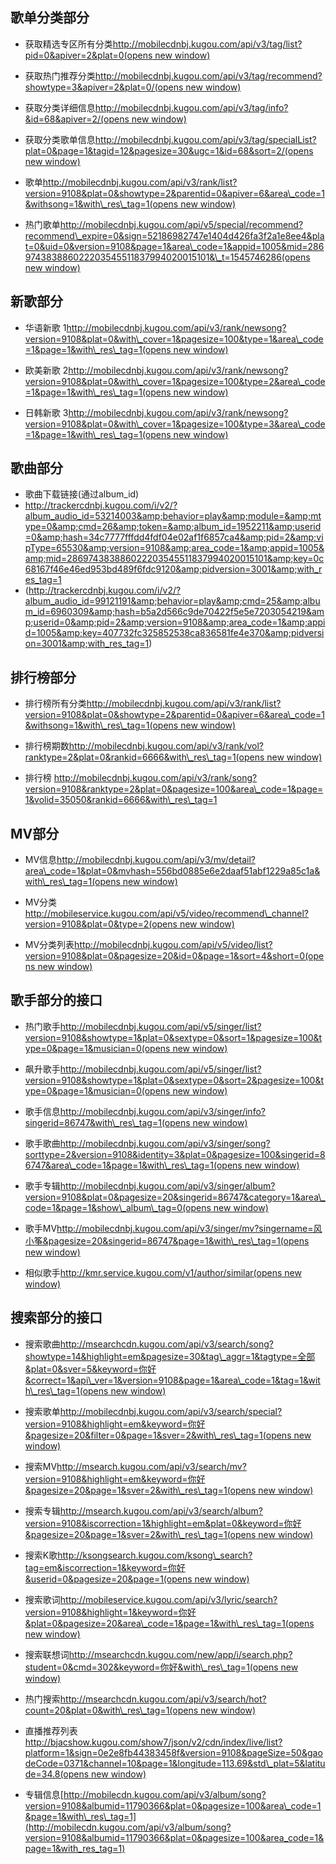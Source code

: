 ## 歌单分类部分

* 获取精选专区所有分类[http://mobilecdnbj.kugou.com/api/v3/tag/list?pid=0&apiver=2&plat=0(opens new window)](http://mobilecdnbj.kugou.com/api/v3/tag/list?pid=0&apiver=2&plat=0)

* 获取热门推荐分类[http://mobilecdnbj.kugou.com/api/v3/tag/recommend?showtype=3&apiver=2&plat=0/(opens new window)](http://mobilecdnbj.kugou.com/api/v3/tag/recommend?showtype=3&apiver=2&plat=0/)

* 获取分类详细信息[http://mobilecdnbj.kugou.com/api/v3/tag/info?&id=68&apiver=2/(opens new window)](http://mobilecdnbj.kugou.com/api/v3/tag/info?&id=68&apiver=2/)

* 获取分类歌单信息[http://mobilecdnbj.kugou.com/api/v3/tag/specialList?plat=0&page=1&tagid=12&pagesize=30&ugc=1&id=68&sort=2/(opens new window)](http://mobilecdnbj.kugou.com/api/v3/tag/specialList?plat=0&page=1&tagid=12&pagesize=30&ugc=1&id=68&sort=2/)

* 歌单[http://mobilecdnbj.kugou.com/api/v3/rank/list?version=9108&plat=0&showtype=2&parentid=0&apiver=6&area\_code=1&withsong=1&with\_res\_tag=1(opens new window)](http://mobilecdnbj.kugou.com/api/v3/rank/list?version=9108&plat=0&showtype=2&parentid=0&apiver=6&area_code=1&withsong=1&with_res_tag=1)

* 热门歌单[http://mobilecdnbj.kugou.com/api/v5/special/recommend?recommend\_expire=0&sign=52186982747e1404d426fa3f2a1e8ee4&plat=0&uid=0&version=9108&page=1&area\_code=1&appid=1005&mid=286974383886022203545511837994020015101&\_t=1545746286(opens new window)](http://mobilecdnbj.kugou.com/api/v5/special/recommend?recommend_expire=0&sign=52186982747e1404d426fa3f2a1e8ee4&plat=0&uid=0&version=9108&page=1&area_code=1&appid=1005&mid=286974383886022203545511837994020015101&_t=1545746286)

## 新歌部分

* 华语新歌 1[http://mobilecdnbj.kugou.com/api/v3/rank/newsong?version=9108&plat=0&with\_cover=1&pagesize=100&type=1&area\_code=1&page=1&with\_res\_tag=1(opens new window)](http://mobilecdnbj.kugou.com/api/v3/rank/newsong?version=9108&plat=0&with_cover=1&pagesize=100&type=1&area_code=1&page=1&with_res_tag=1)

* 欧美新歌 2[http://mobilecdnbj.kugou.com/api/v3/rank/newsong?version=9108&plat=0&with\_cover=1&pagesize=100&type=2&area\_code=1&page=1&with\_res\_tag=1(opens new window)](http://mobilecdnbj.kugou.com/api/v3/rank/newsong?version=9108&plat=0&with_cover=1&pagesize=100&type=2&area_code=1&page=1&with_res_tag=1)

* 日韩新歌 3[http://mobilecdnbj.kugou.com/api/v3/rank/newsong?version=9108&plat=0&with\_cover=1&pagesize=100&type=3&area\_code=1&page=1&with\_res\_tag=1(opens new window)](http://mobilecdnbj.kugou.com/api/v3/rank/newsong?version=9108&plat=0&with_cover=1&pagesize=100&type=3&area_code=1&page=1&with_res_tag=1)

## 歌曲部分

* 歌曲下载链接(通过album\_id)
* http://trackercdnbj.kugou.com/i/v2/?album_audio_id=53214003&amp;behavior=play&amp;module=&amp;mtype=0&amp;cmd=26&amp;token=&amp;album_id=1952211&amp;userid=0&amp;hash=34c7777fffdd4fdf04e02af1f6857ca4&amp;pid=2&amp;vipType=65530&amp;version=9108&amp;area_code=1&amp;appid=1005&amp;mid=286974383886022203545511837994020015101&amp;key=0c68167f46e46ed953bd489f6fdc9120&amp;pidversion=3001&amp;with_res_tag=1
* (http://trackercdnbj.kugou.com/i/v2/?album_audio_id=99121191&amp;behavior=play&amp;cmd=25&amp;album_id=6960309&amp;hash=b5a2d566c9de70422f5e5e7203054219&amp;userid=0&amp;pid=2&amp;version=9108&amp;area_code=1&amp;appid=1005&amp;key=407732fc325852538ca836581fe4e370&amp;pidversion=3001&amp;with_res_tag=1)

## 排行榜部分

* 排行榜所有分类[http://mobilecdnbj.kugou.com/api/v3/rank/list?version=9108&plat=0&showtype=2&parentid=0&apiver=6&area\_code=1&withsong=1&with\_res\_tag=1(opens new window)](http://mobilecdnbj.kugou.com/api/v3/rank/list?version=9108&plat=0&showtype=2&parentid=0&apiver=6&area_code=1&withsong=1&with_res_tag=1)

* 排行榜期数[http://mobilecdnbj.kugou.com/api/v3/rank/vol?ranktype=2&plat=0&rankid=6666&with\_res\_tag=1(opens new window)](http://mobilecdnbj.kugou.com/api/v3/rank/vol?ranktype=2&plat=0&rankid=6666&with_res_tag=1)

* 排行榜 http://mobilecdnbj.kugou.com/api/v3/rank/song?version=9108&ranktype=2&plat=0&pagesize=100&area\_code=1&page=1&volid=35050&rankid=6666&with\_res\_tag=1

## MV部分

* MV信息[http://mobilecdnbj.kugou.com/api/v3/mv/detail?area\_code=1&plat=0&mvhash=556bd0885e6e2daaf51abf1229a85c1a&with\_res\_tag=1(opens new window)](http://mobilecdnbj.kugou.com/api/v3/mv/detail?area_code=1&plat=0&mvhash=556bd0885e6e2daaf51abf1229a85c1a&with_res_tag=1)

* MV分类[http://mobileservice.kugou.com/api/v5/video/recommend\_channel?version=9108&plat=0&type=2(opens new window)](http://mobileservice.kugou.com/api/v5/video/recommend_channel?version=9108&plat=0&type=2)

* MV分类列表[http://mobilecdnbj.kugou.com/api/v5/video/list?version=9108&plat=0&pagesize=20&id=0&page=1&sort=4&short=0(opens new window)](http://mobilecdnbj.kugou.com/api/v5/video/list?version=9108&plat=0&pagesize=20&id=0&page=1&sort=4&short=0)

## 歌手部分的接口

* 热门歌手[http://mobilecdnbj.kugou.com/api/v5/singer/list?version=9108&showtype=1&plat=0&sextype=0&sort=1&pagesize=100&type=0&page=1&musician=0(opens new window)](http://mobilecdnbj.kugou.com/api/v5/singer/list?version=9108&showtype=1&plat=0&sextype=0&sort=1&pagesize=100&type=0&page=1&musician=0)

* 飙升歌手[http://mobilecdnbj.kugou.com/api/v5/singer/list?version=9108&showtype=1&plat=0&sextype=0&sort=2&pagesize=100&type=0&page=1&musician=0(opens new window)](http://mobilecdnbj.kugou.com/api/v5/singer/list?version=9108&showtype=1&plat=0&sextype=0&sort=2&pagesize=100&type=0&page=1&musician=0)

* 歌手信息[http://mobilecdnbj.kugou.com/api/v3/singer/info?singerid=86747&with\_res\_tag=1(opens new window)](http://mobilecdnbj.kugou.com/api/v3/singer/info?singerid=86747&with_res_tag=1)

* 歌手歌曲[http://mobilecdnbj.kugou.com/api/v3/singer/song?sorttype=2&version=9108&identity=3&plat=0&pagesize=100&singerid=86747&area\_code=1&page=1&with\_res\_tag=1(opens new window)](http://mobilecdnbj.kugou.com/api/v3/singer/song?sorttype=2&version=9108&identity=3&plat=0&pagesize=100&singerid=86747&area_code=1&page=1&with_res_tag=1)

* 歌手专辑[http://mobilecdnbj.kugou.com/api/v3/singer/album?version=9108&plat=0&pagesize=20&singerid=86747&category=1&area\_code=1&page=1&show\_album\_tag=0(opens new window)](http://mobilecdnbj.kugou.com/api/v3/singer/album?version=9108&plat=0&pagesize=20&singerid=86747&category=1&area_code=1&page=1&show_album_tag=0)

* 歌手MV[http://mobilecdnbj.kugou.com/api/v3/singer/mv?singername=风小筝&pagesize=20&singerid=86747&page=1&with\_res\_tag=1(opens new window)](http://mobilecdnbj.kugou.com/api/v3/singer/mv?singername=%E9%A3%8E%E5%B0%8F%E7%AD%9D&pagesize=20&singerid=86747&page=1&with_res_tag=1)

* 相似歌手[http://kmr.service.kugou.com/v1/author/similar(opens new window)](http://kmr.service.kugou.com/v1/author/similar)

## 搜索部分的接口

* 搜索歌曲[http://msearchcdn.kugou.com/api/v3/search/song?showtype=14&highlight=em&pagesize=30&tag\_aggr=1&tagtype=全部&plat=0&sver=5&keyword=你好&correct=1&api\_ver=1&version=9108&page=1&area\_code=1&tag=1&with\_res\_tag=1(opens new window)](http://msearchcdn.kugou.com/api/v3/search/song?showtype=14&highlight=em&pagesize=30&tag_aggr=1&tagtype=%E5%85%A8%E9%83%A8&plat=0&sver=5&keyword=%E4%BD%A0%E5%A5%BD&correct=1&api_ver=1&version=9108&page=1&area_code=1&tag=1&with_res_tag=1)

* 搜索歌单[http://mobilecdnbj.kugou.com/api/v3/search/special?version=9108&highlight=em&keyword=你好&pagesize=20&filter=0&page=1&sver=2&with\_res\_tag=1(opens new window)](http://mobilecdnbj.kugou.com/api/v3/search/special?version=9108&highlight=em&keyword=%E4%BD%A0%E5%A5%BD&pagesize=20&filter=0&page=1&sver=2&with_res_tag=1)

* 搜索MV[http://msearch.kugou.com/api/v3/search/mv?version=9108&highlight=em&keyword=你好&pagesize=20&page=1&sver=2&with\_res\_tag=1(opens new window)](http://msearch.kugou.com/api/v3/search/mv?version=9108&highlight=em&keyword=%E4%BD%A0%E5%A5%BD&pagesize=20&page=1&sver=2&with_res_tag=1)

* 搜索专辑[http://msearch.kugou.com/api/v3/search/album?version=9108&iscorrection=1&highlight=em&plat=0&keyword=你好&pagesize=20&page=1&sver=2&with\_res\_tag=1(opens new window)](http://msearch.kugou.com/api/v3/search/album?version=9108&iscorrection=1&highlight=em&plat=0&keyword=%E4%BD%A0%E5%A5%BD&pagesize=20&page=1&sver=2&with_res_tag=1)

* 搜索K歌[http://ksongsearch.kugou.com/ksong\_search?tag=em&iscorrection=1&keyword=你好&userid=0&pagesize=20&page=1(opens new window)](http://ksongsearch.kugou.com/ksong_search?tag=em&iscorrection=1&keyword=%E4%BD%A0%E5%A5%BD&userid=0&pagesize=20&page=1)

* 搜索歌词[http://mobileservice.kugou.com/api/v3/lyric/search?version=9108&highlight=1&keyword=你好&plat=0&pagesize=20&area\_code=1&page=1&with\_res\_tag=1(opens new window)](http://mobileservice.kugou.com/api/v3/lyric/search?version=9108&highlight=1&keyword=%E4%BD%A0%E5%A5%BD&plat=0&pagesize=20&area_code=1&page=1&with_res_tag=1)

* 搜索联想词[http://msearchcdn.kugou.com/new/app/i/search.php?student=0&cmd=302&keyword=你好&with\_res\_tag=1(opens new window)](http://msearchcdn.kugou.com/new/app/i/search.php?student=0&cmd=302&keyword=%E4%BD%A0%E5%A5%BD&with_res_tag=1)

* 热门搜索[http://msearchcdn.kugou.com/api/v3/search/hot?count=20&plat=0&with\_res\_tag=1(opens new window)](http://msearchcdn.kugou.com/api/v3/search/hot?count=20&plat=0&with_res_tag=1)

* 直播推荐列表[http://bjacshow.kugou.com/show7/json/v2/cdn/index/live/list?platform=1&sign=0e2e8fb44383458f&version=9108&pageSize=50&gaodeCode=0371&channel=10&page=1&longitude=113.69&std\_plat=5&latitude=34.8(opens new window)](http://bjacshow.kugou.com/show7/json/v2/cdn/index/live/list?platform=1&sign=0e2e8fb44383458f&version=9108&pageSize=50&gaodeCode=0371&channel=10&page=1&longitude=113.69&std_plat=5&latitude=34.8)

* 专辑信息[http://mobilecdn.kugou.com/api/v3/album/song?version=9108&albumid=11790366&plat=0&pagesize=100&area\_code=1&page=1&with\_res\_tag=1](http://mobilecdn.kugou.com/api/v3/album/song?version=9108&albumid=11790366&plat=0&pagesize=100&area_code=1&page=1&with_res_tag=1)
